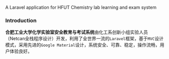A Laravel application for HFUT Chemistry lab learning and exam system 
### Introduction
**合肥工业大学化学实验室安全教育与考试系统**由化工系创新小组实验人员（Netcan全栈程序设计）开发，利用了全世界一流的`Laravel`框架，基于`MVC`设计模式，采用先进的`Google Material`设计，系统安全、可靠、稳定，操作流畅，用户体验良好。